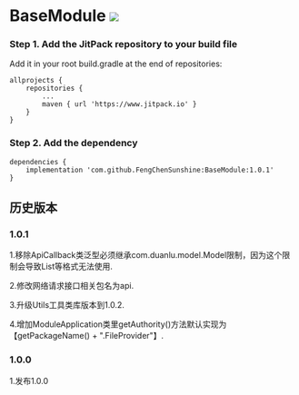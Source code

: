 # BaseModule [![](https://www.jitpack.io/v/FengChenSunshine/BaseModule.svg)](https://www.jitpack.io/#FengChenSunshine/BaseModule)

### Step 1. Add the JitPack repository to your build file

Add it in your root build.gradle at the end of repositories:

    allprojects {
		repositories {
			...
			maven { url 'https://www.jitpack.io' }
		}
    }

### Step 2. Add the dependency
    dependencies {
	    implementation 'com.github.FengChenSunshine:BaseModule:1.0.1'
	}

## 历史版本
### 1.0.1

1.移除ApiCallback类泛型必须继承com.duanlu.model.Model限制，因为这个限制会导致List<T>等格式无法使用.
	
2.修改网络请求接口相关包名为api.

3.升级Utils工具类库版本到1.0.2.

4.增加ModuleApplication类里getAuthority()方法默认实现为【getPackageName() + ".FileProvider"】.

### 1.0.0

1.发布1.0.0


